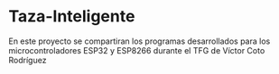 # Taza-Inteligente

En este proyecto se compartiran los programas desarrollados para los microcontroladores ESP32 y ESP8266 durante el TFG de Víctor Coto Rodríguez

